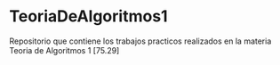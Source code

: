 # TeoriaDeAlgoritmos1
Repositorio que contiene los trabajos practicos realizados en la materia Teoria de Algoritmos 1 [75.29]
